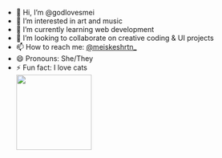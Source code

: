 - 👋 Hi, I’m @godlovesmei  
- 👀 I’m interested in art and music  
- 🌱 I’m currently learning web development  
- 💞️ I’m looking to collaborate on creative coding & UI projects  
- 📫 How to reach me: [@meiskeshrtn_](https://instagram.com/meiskeshrtn_)  
- 😄 Pronouns: She/They  
- ⚡ Fun fact: I love cats  
  <img src="https://media.giphy.com/media/JIX9t2j0ZTN9S/giphy.gif" width="150" />
